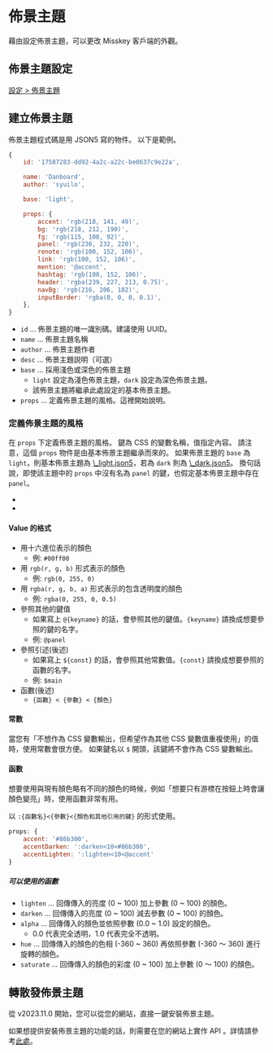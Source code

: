 # 佈景主題

藉由設定佈景主題，可以更改 Misskey 客戶端的外觀。

## 佈景主題設定

[設定 > 佈景主題](x-mi-web://settings/theme)

## 建立佈景主題

佈景主題程式碼是用 JSON5 寫的物件。
以下是範例。

```js
{
	id: '17587283-dd92-4a2c-a22c-be0637c9e22a',

	name: 'Danboard',
	author: 'syuilo',

	base: 'light',

	props: {
		accent: 'rgb(218, 141, 49)',
		bg: 'rgb(218, 212, 190)',
		fg: 'rgb(115, 108, 92)',
		panel: 'rgb(236, 232, 220)',
		renote: 'rgb(100, 152, 106)',
		link: 'rgb(100, 152, 106)',
		mention: '@accent',
		hashtag: 'rgb(100, 152, 106)',
		header: 'rgba(239, 227, 213, 0.75)',
		navBg: 'rgb(216, 206, 182)',
		inputBorder: 'rgba(0, 0, 0, 0.1)',
	},
}

```

- `id` ... 佈景主題的唯一識別碼。建議使用 UUID。
- `name` ... 佈景主題名稱
- `author` ... 佈景主題作者
- `desc` ... 佈景主題説明（可選）
- `base` ... 採用淺色或深色的佈景主題
  - `light` 設定為淺色佈景主題，`dark` 設定為深色佈景主題。
  - 該佈景主題將繼承此處設定的基本佈景主題。
- `props` ... 定義佈景主題的風格。這裡開始說明。

### 定義佈景主題的風格

在 `props` 下定義佈景主題的風格。
鍵為 CSS 的變數名稱，值指定內容。
請注意，這個 `props` 物件是由基本佈景主題繼承而來的。
如果佈景主題的 `base` 為 `light`，則基本佈景主題為 [\\_light.json5][_light.json5]，若為 `dark` 則為 [\\_dark.json5][_dark.json5]。
換句話說，即使該主題中的 `props` 中沒有名為 `panel` 的鍵，也假定基本佈景主題中存在 `panel`。

- [_light.json5]: https://github.com/misskey-dev/misskey/blob/develop/packages/frontend/src/themes/_light.json5
- [_dark.json5]: https://github.com/misskey-dev/misskey/blob/develop/packages/frontend/src/themes/_dark.json5

#### Value 的格式

- 用十六進位表示的顏色
  - 例: `#00ff00`
- 用 `rgb(r, g, b)` 形式表示的顏色
  - 例: `rgb(0, 255, 0)`
- 用 `rgba(r, g, b, a)` 形式表示的包含透明度的顏色
  - 例: `rgba(0, 255, 0, 0.5)`
- 參照其他的鍵值
  - 如果寫上 `@{keyname}` 的話，會參照其他的鍵值。`{keyname}` 請換成想要參照的鍵的名字。
  - 例: `@panel`
- 參照引述(後述)
  - 如果寫上 `${const}` 的話，會參照其他常數值。`{const}` 請換成想要參照的函數的名字。
  - 例: `$main`
- 函數(後述)
  - `{函數} < {參數} < {顏色}`

#### 常數

當您有「不想作為 CSS 變數輸出，但希望作為其他 CSS 變數值重複使用」的值時，使用常數會很方便。
如果鍵名以 `$` 開頭，該鍵將不會作為 CSS 變數輸出。

#### 函數

想要使用與現有顏色略有不同的顏色的時候，例如「想要只有游標在按鈕上時會讓顏色變亮」時，使用函數非常有用。

以 `:{函數名}<{參數}<{顏色和其他引用的鍵}` 的形式使用。

```js
props: {
	accent: '#86b300',
	accentDarken: ':darken<10<#86b300',
	accentLighten: ':lighten<10<@accent'
}
```

##### 可以使用的函數

- `lighten` ... 回傳傳入的亮度 (0 ~ 100) 加上參數 (0 ~ 100) 的顏色。
- `darken` ... 回傳傳入的亮度 (0 ~ 100) 減去參數 (0 ~ 100) 的顏色。
- `alpha` ... 回傳傳入的顏色並依照參數 (0.0 ~ 1.0) 設定的顏色。
  - 0.0 代表完全透明，1.0 代表完全不透明。
- `hue` ... 回傳傳入的顏色的色相 (-360 ~ 360) 再依照參數 (-360 ～ 360) 進行旋轉的顏色。
- `saturate` ... 回傳傳入的顏色的彩度 (0 ~ 100) 加上參數 (0 ～ 100) 的顏色。

## 轉散發佈景主題

從 v2023.11.0 開始，您可以從您的網站，直接一鍵安裝佈景主題。

如果想提供安裝佈景主題的功能的話，則需要在您的網站上實作 API 。詳情請參考[此處](../../for-developers/publish-on-your-website/)。
